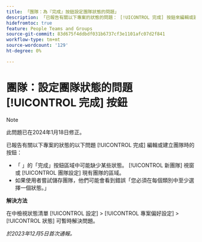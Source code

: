 ```yaml
---
title: 「團隊：為『完成』按鈕設定團隊狀態的問題」
description: 「已報告有關以下專案的狀態的問題： [!UICONTROL 完成] 按鈕來編輯或建立專案團隊。 有可用的因應措施。」
hidefromtoc: true
feature: People Teams and Groups
source-git-commit: 83d675f4ddbdf031b6737cf3e1101afc07d2f841
workflow-type: tm+mt
source-wordcount: '129'
ht-degree: 0%

---
```



# 團隊：設定團隊狀態的問題 [!UICONTROL 完成] 按鈕

>[!NOTE]
>
>此問題已在2024年1月18日修正。

已報告有關以下專案的狀態的以下問題 [!UICONTROL 完成] 編輯或建立團隊時的按鈕：

* 「 」的「完成」按鈕區域中可能缺少某些狀態。 [!UICONTROL 新團隊] 視窗或 [!UICONTROL 團隊設定] 現有團隊的區域。
* 如果使用者嘗試儲存團隊，他們可能會看到錯誤「您必須在每個類別中至少選擇一個狀態。」

**解決方法**

在中檢視狀態清單 [!UICONTROL 設定] > [!UICONTROL 專案偏好設定] > [!UICONTROL 狀態] 可暫時解決問題。

_於2023年12月5日首次通報。_
